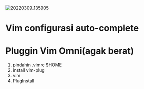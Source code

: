 ![20220309_135905](https://user-images.githubusercontent.com/70370681/157381820-5412b088-3b3d-4067-b4e7-82df4c202290.gif)
# Vim configurasi auto-complete

# Pluggin Vim Omni(agak berat)

1. pindahin .vimrc $HOME
2. install vim-plug
3. vim
4. PlugInstall

